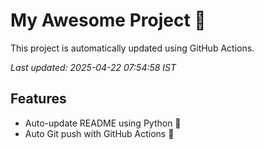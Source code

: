 # My Awesome Project 🚀

This project is automatically updated using GitHub Actions.

_Last updated: 2025-04-22 07:54:58 IST_

## Features
- Auto-update README using Python 🐍
- Auto Git push with GitHub Actions 🤖

